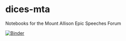 # dices-mta
Notebooks for the Mount Allison Epic Speeches Forum

[![Binder](https://mybinder.org/badge_logo.svg)](https://mybinder.org/v2/gh/cwf2/dices-mta/main?urlpath=tree)
